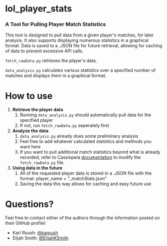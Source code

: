# lol_player_stats 
### A Tool for Pulling Player Match Statistics
This tool is designed to pull data from a given player's matches, for later analysis. It also supports displaying numerous statistics in a graphical format. Data is saved to a .JSON file for future retrieval, allowing for caching of data to prevent excessive API calls.

```fetch_rawData.py``` retrieves the player's data.

```data_analysis.py``` calculates various statistics over a specified number of matches and displays them in a graphical format.

# How to use
1. **Retrieve the player data**
    1. Running ```data_analysis.py``` should automatically pull data for the specified player
    2. If not, run ```fetch_rawData.py``` seperately first
2. **Analyze the data**
    1. ```data_analysis.py``` already does some preliminary analysis
	  2. Feel free to add whatever calculated statistics and methods you want here
	  3. If you want to pull additional match statistics beyond what is already recorded, refer to Cassiopeia [documentation](https://readthedocs.org/projects/cassiopeia/downloads/pdf/latest/) to modify the ```fetch_rawData.py``` file.
3. **Using data in the future**
    1. All of the requested player data is stored in a .JSON file with the format: player_name + "_matchStats.json"
	  2. Saving the data this way allows for caching and easy future use

# Questions?
Feel free to contact either of the authors through the information posted on their GitHub profile!
- Karl Roush: [@karoush](https://github.com/karoush)
- Elijah Smith: [@ElijahKSmith](https://github.com/ElijahKSmith)
